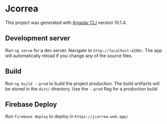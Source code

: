 # Jcorrea
This project was generated with [Angular CLI](https://github.com/angular/angular-cli) version 10.1.4.

## Development server
Run `ng serve` for a dev server. Navigate to `http://localhost:4200/`. The app will automatically reload if you change any of the source files.

## Build
Run `ng build --prod` to build the project production. The build artifacts will be stored in the `dist/` directory. Use the `--prod` flag for a production build.

## Firebase Deploy
Run `firebase deploy` to deploy in `https://jcorrea.web.app/`
